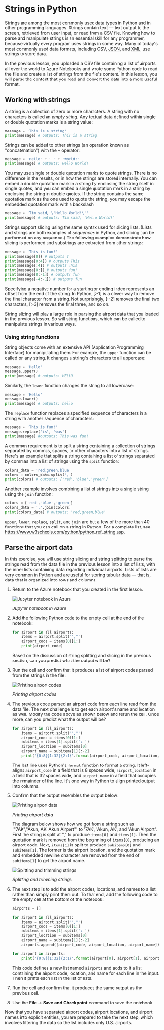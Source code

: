 # Strings in Python

Strings are among the most commonly used data types in Python and in other programming languages. Strings contain text — text output to the screen, retrieved from user input, or read from a CSV file. Knowing how to parse and manipulate strings is an essential skill for any programmer, because virtually every program uses strings in some way. Many of today's most commonly used data formats, including CSV, [JSON](https://www.json.org/), and [XML](https://www.w3.org/XML/), use strings to store data.

In the previous lesson, you uploaded a CSV file containing a list of airports all over the world to Azure Notebooks and wrote some Python code to read the file and create a list of strings from the file's content. In this lesson, you will parse the content that you read and convert the data into a more useful format.

## Working with strings

A string is a collection of zero or more characters. A string with no characters is called an *empty string*. Any textual data defined within single or double quotation marks is a string value:

```python
message = 'This is a string'
print(message) # outputs: This is a string
```

Strings can be added to other strings (an operation known as "concatenation") with the `+` operator:

```python
message = 'Hello' + ' ' + 'World!'
print(message) # outputs: Hello World!
```

You may use single or double quotation marks to quote strings. There is no difference in the results, or in how the strings are stored internally. You can embed a double quotation mark in a string by enclosing the string itself in single quotes, and you can embed a single quotation mark in a string by enclosing the string in double quotes. If the string contains the same quotation mark as the one used to quote the string, you may escape the embedded quotation mark with a backslash:

```python
message = 'Tim said, \'Hello World!\''
print(message) # outputs: Tim said, 'Hello World!'
```

Strings support slicing using the same syntax used for slicing lists. (Lists and strings are both examples of *sequences* in Python, and slicing can be performed on any sequence.) The following examples demonstrate how slicing is performed and substrings are extracted from other strings:

```python
message = 'This is fun!'
print(message[0]) # outputs T
print(message[0:4]) # outputs This
print(message[:4]) # outputs This
print(message[8:]) # outputs fun!
print(message[8:-1]) # outputs fun
print(message[-4:-1]) # outputs fun
```

Specifying a negative number for a starting or ending index represents an offset from the end of the string. In Python, [:-1] is a clever way to remove the final character from a string. Not surprisingly, [:-2] removes the final two characters, [:-3] removes the final three, and so on.

String slicing will play a large role in parsing the airport data that you loaded in the previous lesson. So will string functions, which can be called to manipulate strings in various ways.

### Using string functions

String objects come with an extensive API (Application Programming Interface) for manipulating them. For example, the `upper` function can be called on any string. It changes a string's characters to all uppercase:

```python
message = 'Hello'
message.upper()
print(message) # outputs: HELLO
```

Similarly, the `lower` function changes the string to all lowercase:

```python
message = 'Hello'
message.lower()
print(message) # outputs: hello
```

The `replace` function replaces a specified sequence of characters in a string with another sequence of characters:

```python
message = 'This is fun!'
message.replace('is', 'was')
print(message) #outputs: This was fun!
```

A common requirement is to split a string containing a collection of strings separated by commas, spaces, or other characters into a list of strings. Here's an example that splits a string containing a list of strings separated by commas into a list of strings using the `split` function:

```python
colors_data = 'red,green,blue'
colors = colors_data.split(',')
print(colors) # outputs: ['red','blue','green']
```

Another example involves combining a list of strings into a single string using the `join` function:

```python
colors = ['red','blue','green']
colors_data = ','.join(colors)
print(colors_data) # outputs: 'red,green,blue'
```

`upper`, `lower`, `replace`, `split`, and `join` are but a few of the more than 40 functions that you can call on a string in Python. For a complete list, see https://www.w3schools.com/python/python_ref_string.asp.

## Parse the airport data

In this exercise, you will use string slicing and string splitting to parse the strings read from the data file in the previous lesson into a list of lists, with the inner lists containing data regarding individual airports. Lists of lists are very common in Python and are useful for storing tabular data — that is, data that is organized into rows and columns.

1. Return to the Azure notebook that you created in the first lesson.

	![Jupyter notebook in Azure](media/initial-notebook-3.png)

	_Jupyter notebook in Azure_

1. Add the following Python code to the empty cell at the end of the notebook:

	```python
	for airport in all_airports:
	    items = airport.split('","')
	    airport_code = items[0][1:]
	    print(airport_code)
	```

	Based on the discussion of string splitting and slicing in the previous section, can you predict what the output will be?

1. Run the cell and confirm that it produces a lst of airport codes parsed from the strings in the file:

	![Printing airport codes](media/print-airport-codes.png)

	_Printing airport codes_

1. The previous code parsed an airport code from each line read from the data file. The next challenge is to get each airport's name and location as well. Modify the code above as shown below and rerun the cell. Once more, can you predict what the output will be?

	```python
	for airport in all_airports:
	    items = airport.split('","')
	    airport_code = items[0][1:]
	    subitems = items[1].split(': ')
	    airport_location = subitems[0]
	    airport_name = subitems[1][:-2]
	    print('{0:8}{1:32}{2:1}'.format(airport_code, airport_location, airport_name))
	```

	The last line uses Python's `format` function to format a string. It left-aligns `airport_code` in a field that is 8 spaces wide, `airport_location` in a field that is 32 spaces wide, and `airport_name` in a field that occupies the remainder of the line. It's one way in Python to align printed output into columns.

1. Confirm that the output resembles the output below.

	![Printing airport data](media/print-parsed-airports.png)

	_Printing airport data_

	The diagram below shows how we got from a string such as '"7AK","Akun, AK: Akun Airport"' to '7AK', 'Akun, AK', and 'Akun Airport'. First the string is split at "," to produce `items[0]` and `items[1]`. Then the quotation mark is removed from the beginning of `items[0]`, producing an airport code. Next, `items[1]` is split to produce `subitems[0]` and `subitems[1]`. The former is the airport location, and the quotation mark and embedded newline character are removed from the end of `subitems[1]` to get the airport name.

	![Splitting and trimming strings](media/string-splitting.png)

	_Splitting and trimming strings_

1. The next step is to add the airport codes, locations, and names to a list rather than simply print them out. To that end, add the following code to the empty cell at the bottom of the notebook:

	```python
	airports = []
	
	for airport in all_airports:
	    items = airport.split('","')
	    airport_code = items[0][1:]
	    subitems = items[1].split(': ')
	    airport_location = subitems[0]
	    airport_name = subitems[1][:-2]
	    airports.append([airport_code, airport_location, airport_name])
	    
	for airport in airports:
	    print('{0:8}{1:32}{2:1}'.format(airport[0], airport[1], airport[2]))
	```

	This code defines a new list named `airports` and adds to it a list containing the airport code, location, and name for each line in the input. Then it prints each list in the list of lists.

1. Run the cell and confirm that it produces the same output as the previous cell.

1. Use the **File** -> **Save and Checkpoint** command to save the notebook.

Now that you have separated airport codes, airport locations, and airport names into explicit entities, you are prepared to take the next step, which involves filtering the data so the list includes only U.S. airports.
